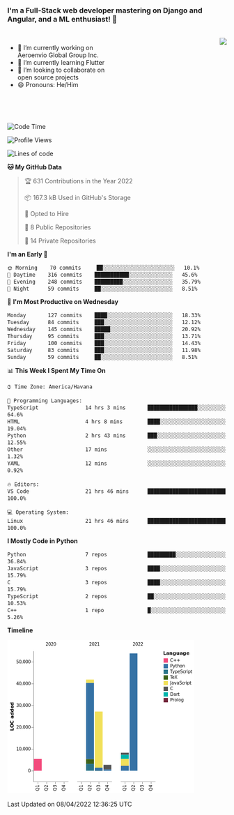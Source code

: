 ### I'm a Full-Stack web developer mastering on Django and Angular, and a ML enthusiast!  👋

<br/>

<img align="right" height="250"  src="https://media1.giphy.com/media/qgQUggAC3Pfv687qPC/giphy.gif?cid=ecf05e470ttfxgsj072btembitu1zn4ti3t3cdyg4jo5b3by&rid=giphy.gif&ct=g" />

 <div style="width:50%">
    <ul>
      <li>🔭 I’m currently working on Aeroenvio Global Group Inc.</li>
      <li>🌱 I’m currently learning Flutter</li>
      <li>👯 I’m looking to collaborate on open source projects</li>
      <li>😄 Pronouns: He/Him</li>
<!--       <li>⚡ Fun fact: I started my first professional project for a company as web dev without knowing any JS </li> -->
    </ul>
  </div>
  
<br/><br/><br/>


<!--START_SECTION:waka-->
![Code Time](http://img.shields.io/badge/Code%20Time-122%20hrs%202%20mins-blue)

![Profile Views](http://img.shields.io/badge/Profile%20Views-0-blue)

![Lines of code](https://img.shields.io/badge/From%20Hello%20World%20I%27ve%20Written-125%20Thousand%20lines%20of%20code-blue)

**🐱 My GitHub Data** 

> 🏆 631 Contributions in the Year 2022
 > 
> 📦 167.3 kB Used in GitHub's Storage 
 > 
> 💼 Opted to Hire
 > 
> 📜 8 Public Repositories 
 > 
> 🔑 14 Private Repositories  
 > 
**I'm an Early 🐤** 

```text
🌞 Morning    70 commits     ██░░░░░░░░░░░░░░░░░░░░░░░   10.1% 
🌆 Daytime    316 commits    ███████████░░░░░░░░░░░░░░   45.6% 
🌃 Evening    248 commits    █████████░░░░░░░░░░░░░░░░   35.79% 
🌙 Night      59 commits     ██░░░░░░░░░░░░░░░░░░░░░░░   8.51%

```
📅 **I'm Most Productive on Wednesday** 

```text
Monday       127 commits    ████░░░░░░░░░░░░░░░░░░░░░   18.33% 
Tuesday      84 commits     ███░░░░░░░░░░░░░░░░░░░░░░   12.12% 
Wednesday    145 commits    █████░░░░░░░░░░░░░░░░░░░░   20.92% 
Thursday     95 commits     ███░░░░░░░░░░░░░░░░░░░░░░   13.71% 
Friday       100 commits    ███░░░░░░░░░░░░░░░░░░░░░░   14.43% 
Saturday     83 commits     ███░░░░░░░░░░░░░░░░░░░░░░   11.98% 
Sunday       59 commits     ██░░░░░░░░░░░░░░░░░░░░░░░   8.51%

```


📊 **This Week I Spent My Time On** 

```text
⌚︎ Time Zone: America/Havana

💬 Programming Languages: 
TypeScript               14 hrs 3 mins       ████████████████░░░░░░░░░   64.6% 
HTML                     4 hrs 8 mins        ████░░░░░░░░░░░░░░░░░░░░░   19.04% 
Python                   2 hrs 43 mins       ███░░░░░░░░░░░░░░░░░░░░░░   12.55% 
Other                    17 mins             ░░░░░░░░░░░░░░░░░░░░░░░░░   1.32% 
YAML                     12 mins             ░░░░░░░░░░░░░░░░░░░░░░░░░   0.92%

🔥 Editors: 
VS Code                  21 hrs 46 mins      █████████████████████████   100.0%

💻 Operating System: 
Linux                    21 hrs 46 mins      █████████████████████████   100.0%

```

**I Mostly Code in Python** 

```text
Python                   7 repos             █████████░░░░░░░░░░░░░░░░   36.84% 
JavaScript               3 repos             ████░░░░░░░░░░░░░░░░░░░░░   15.79% 
C                        3 repos             ████░░░░░░░░░░░░░░░░░░░░░   15.79% 
TypeScript               2 repos             ██░░░░░░░░░░░░░░░░░░░░░░░   10.53% 
C++                      1 repo              █░░░░░░░░░░░░░░░░░░░░░░░░   5.26%

```


**Timeline**

![Chart not found](https://raw.githubusercontent.com/dfg-98/dfg-98/main/charts/bar_graph.png) 


 Last Updated on 08/04/2022 12:36:25 UTC
<!--END_SECTION:waka-->
